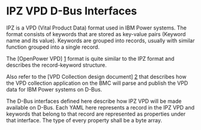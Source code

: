 # IPZ VPD D-Bus Interfaces

IPZ is a VPD (Vital Product Data) format used in IBM Power systems.
The format consists of keywords that are stored as key-value
pairs (Keyword name and its value). Keywords are grouped into records,
usually with similar function grouped into a single record.

The [OpenPower VPD] [1] format is quite similar to the IPZ format
and describes the record-keyword structure.

Also refer to the [VPD Collection design document] [2] that describes how the
VPD collection application on the BMC will parse and publish the VPD data for
IBM Power systems on D-Bus.

The D-Bus interfaces defined here describe how IPZ VPD will be made available on
D-Bus. Each YAML here represents a record in the IPZ VPD and keywords that
belong to that record are represented as properties under that interface.
The type of every property shall be a byte array.

[1]: https://www-355.ibm.com/systems/power/openpower/posting.xhtml?postingId=1D060729AC96891885257E1B0053BC95
[2]: https://github.com/openbmc/docs/blob/master/designs/vpd-collection.md
